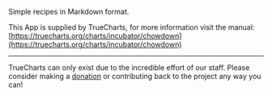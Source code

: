 Simple recipes in Markdown format.

This App is supplied by TrueCharts, for more information visit the manual: [https://truecharts.org/charts/incubator/chowdown](https://truecharts.org/charts/incubator/chowdown)

---

TrueCharts can only exist due to the incredible effort of our staff.
Please consider making a [donation](https://truecharts.org/sponsor) or contributing back to the project any way you can!
